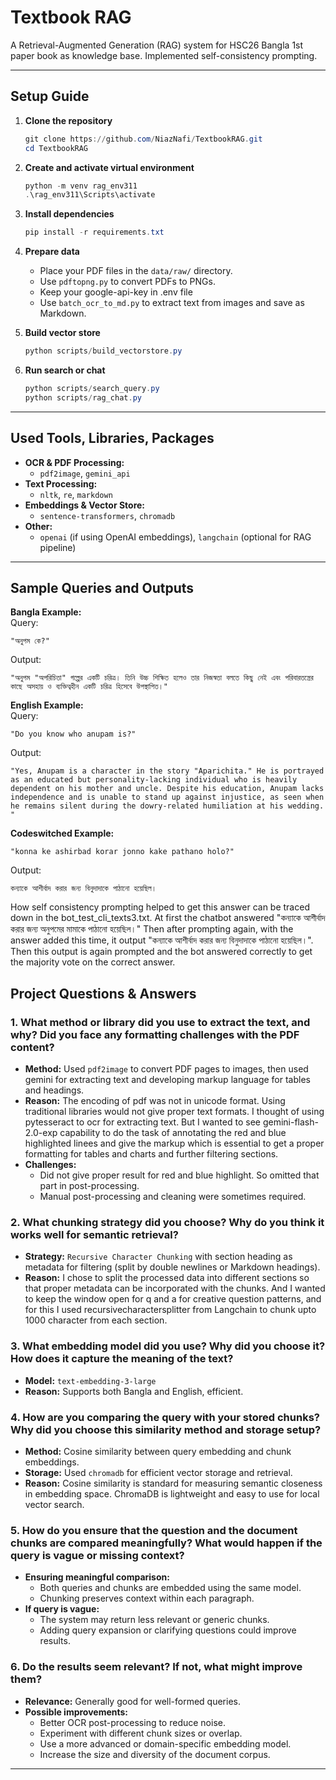 # Textbook RAG

A Retrieval-Augmented Generation (RAG) system for HSC26 Bangla 1st paper book as knowledge base. Implemented self-consistency prompting.

---

## Setup Guide

1. **Clone the repository**

   ```powershell
   git clone https://github.com/NiazNafi/TextbookRAG.git
   cd TextbookRAG
   ```

2. **Create and activate virtual environment**

   ```powershell
   python -m venv rag_env311
   .\rag_env311\Scripts\activate
   ```

3. **Install dependencies**

   ```powershell
   pip install -r requirements.txt
   ```

4. **Prepare data**

   - Place your PDF files in the `data/raw/` directory.
   - Use `pdftopng.py` to convert PDFs to PNGs.
   - Keep your google-api-key in .env file
   - Use `batch_ocr_to_md.py` to extract text from images and save as Markdown.

5. **Build vector store**

   ```powershell
   python scripts/build_vectorstore.py
   ```

6. **Run search or chat**
   ```powershell
   python scripts/search_query.py
   python scripts/rag_chat.py
   ```

---

## Used Tools, Libraries, Packages

- **OCR & PDF Processing:**
  - `pdf2image`, `gemini_api`
- **Text Processing:**
  - `nltk`, `re`, `markdown`
- **Embeddings & Vector Store:**
  - `sentence-transformers`, `chromadb`
- **Other:**
  - `openai` (if using OpenAI embeddings), `langchain` (optional for RAG pipeline)

---

## Sample Queries and Outputs

**Bangla Example:**  
Query:

```
"অনুপম কে?"
```

Output:

```
"অনুপম "অপরিচিতা" গল্পের একটি চরিত্র। তিনি উচ্চ শিক্ষিত হলেও তার নিজস্বতা বলতে কিছু নেই এবং পরিবারতন্ত্রের কাছে অসহায় ও ব্যক্তিত্বহীন একটি চরিত্র হিসেবে উপস্থাপিত।"
```

**English Example:**  
Query:

```
"Do you know who anupam is?"
```

Output:

```
"Yes, Anupam is a character in the story "Aparichita." He is portrayed as an educated but personality-lacking individual who is heavily dependent on his mother and uncle. Despite his education, Anupam lacks independence and is unable to stand up against injustice, as seen when he remains silent during the dowry-related humiliation at his wedding. "
```
**Codeswitched Example:**
```
"konna ke ashirbad korar jonno kake pathano holo?"
```
Output:
```
কন্যাকে আশীর্বাদ করার জন্য বিনুদাদাকে পাঠানো হয়েছিল।
```
How self consistency prompting helped to get this answer can be traced down in the bot_test_cli_texts3.txt. At first the chatbot answered "কন্যাকে আশীর্বাদ করার জন্য অনুপমের মামাকে পাঠানো হয়েছিল।" Then after prompting again, with the answer added this time, it output "কন্যাকে আশীর্বাদ করার জন্য বিনুদাদাকে পাঠানো হয়েছিল।". Then this output is again prompted and the bot answered correctly to get the majority vote on the correct answer.

<!-- ---

<!-- ## API Documentation

<!-- 
- `POST /query`
  - **Input:** `{ "query": "Your question here" }`
  - **Output:** `{ "answer": "Relevant answer from textbook" }


## Evaluation
<!-- 
- **Metrics:** Precision, Recall, F1-score, MRR
- **Method:** Manual annotation of retrieved answers vs. ground truth --> 



## Project Questions & Answers

### 1. What method or library did you use to extract the text, and why? Did you face any formatting challenges with the PDF content?

- **Method:** Used `pdf2image` to convert PDF pages to images, then used gemini for extracting text and developing markup language for tables and headings.
- **Reason:** The encoding of pdf was not in unicode format. Using traditional libraries would not give proper text formats. I thought of using  pytesseract to ocr for extracting text. But I wanted to see gemini-flash-2.0-exp capability to do the task of annotating the red and blue highlighted linees and give the markup which is essential to get a proper formatting for tables and charts and further filtering sections.
- **Challenges:**
  - Did not give proper result for red and blue highlight. So omitted that part in post-processing.
  - Manual post-processing and cleaning were sometimes required.

### 2. What chunking strategy did you choose? Why do you think it works well for semantic retrieval?

- **Strategy:** `Recursive Character Chunking` with section heading as metadata for filtering (split by double newlines or Markdown headings).
- **Reason:** I chose to split the processed data into different sections so that proper metadata can be incorporated with the chunks. And I wanted to keep the window open for q and a for creative question patterns, and for this I used recursivecharactersplitter from Langchain to chunk upto 1000 character from each section.

### 3. What embedding model did you use? Why did you choose it? How does it capture the meaning of the text?

- **Model:** `text-embedding-3-large`
- **Reason:** Supports both Bangla and English, efficient.

### 4. How are you comparing the query with your stored chunks? Why did you choose this similarity method and storage setup?

- **Method:** Cosine similarity between query embedding and chunk embeddings.
- **Storage:** Used `chromadb` for efficient vector storage and retrieval.
- **Reason:** Cosine similarity is standard for measuring semantic closeness in embedding space. ChromaDB is lightweight and easy to use for local vector search.

### 5. How do you ensure that the question and the document chunks are compared meaningfully? What would happen if the query is vague or missing context?

- **Ensuring meaningful comparison:**
  - Both queries and chunks are embedded using the same model.
  - Chunking preserves context within each paragraph.
- **If query is vague:**
  - The system may return less relevant or generic chunks.
  - Adding query expansion or clarifying questions could improve results.

### 6. Do the results seem relevant? If not, what might improve them?

- **Relevance:** Generally good for well-formed queries.
- **Possible improvements:**
  - Better OCR post-processing to reduce noise.
  - Experiment with different chunk sizes or overlap.
  - Use a more advanced or domain-specific embedding model.
  - Increase the size and diversity of the document corpus.

---
